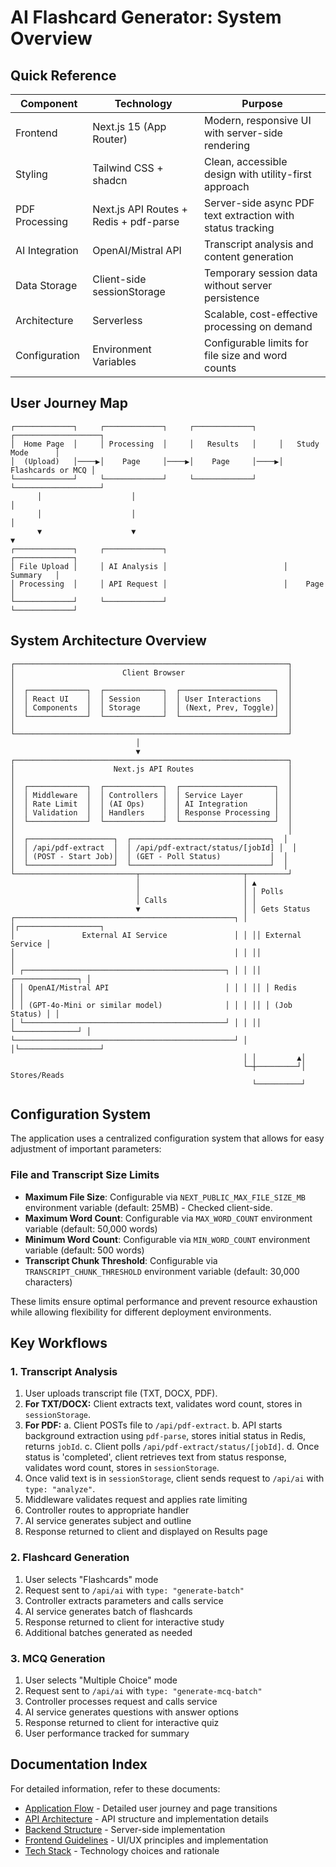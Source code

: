# AI Flashcard Generator: System Overview

## Quick Reference

| Component | Technology | Purpose |
|-----------|------------|---------|
| Frontend | Next.js 15 (App Router) | Modern, responsive UI with server-side rendering |
| Styling | Tailwind CSS + shadcn | Clean, accessible design with utility-first approach |
| PDF Processing | Next.js API Routes + Redis + pdf-parse | Server-side async PDF text extraction with status tracking |
| AI Integration | OpenAI/Mistral API | Transcript analysis and content generation |
| Data Storage | Client-side sessionStorage | Temporary session data without server persistence |
| Architecture | Serverless | Scalable, cost-effective processing on demand |
| Configuration | Environment Variables | Configurable limits for file size and word counts |

## User Journey Map

```
┌─────────────┐     ┌─────────────┐     ┌─────────────┐     ┌───────────────────┐
│  Home Page  │     │ Processing  │     │   Results   │     │   Study Mode      │
│  (Upload)   │────▶│    Page     │────▶│    Page     │────▶│ Flashcards or MCQ │
└─────────────┘     └─────────────┘     └─────────────┘     └───────────────────┘
      │                    │                                          │
      │                    │                                          │
      ▼                    ▼                                          ▼
┌─────────────┐     ┌─────────────┐                          ┌─────────────┐
│ File Upload │     │ AI Analysis │                          │   Summary   │
│ Processing  │     │ API Request │                          │    Page     │
└─────────────┘     └─────────────┘                          └─────────────┘
```

## System Architecture Overview

```
┌─────────────────────────────────────────────────────────────┐
│                        Client Browser                       │
│                                                             │
│  ┌─────────────┐  ┌─────────────┐  ┌─────────────────────┐  │
│  │ React UI    │  │ Session     │  │ User Interactions   │  │
│  │ Components  │  │ Storage     │  │ (Next, Prev, Toggle)│  │
│  └─────────────┘  └─────────────┘  └─────────────────────┘  │
│                                                             │
└─────────────────────────────────────────────────────────────┘
                            │
                            ▼
┌─────────────────────────────────────────────────────────────┐
│                      Next.js API Routes                     │
│                                                             │
│  ┌─────────────┐  ┌─────────────┐  ┌─────────────────────┐  │
│  │ Middleware  │  │ Controllers │  │ Service Layer       │  │
│  │ Rate Limit  │  │ (AI Ops)    │  │ AI Integration      │  │
│  │ Validation  │  │ Handlers    │  │ Response Processing │  │
│  └─────────────┘  └─────────────┘  └─────────────────────┘  │
│                                                             │
│  ┌───────────────────┐  ┌───────────────────────────────┐  │
│  │ /api/pdf-extract  │  │ /api/pdf-extract/status/[jobId] │  │
│  │ (POST - Start Job)│  │ (GET - Poll Status)           │  │
│  └───────────────────┘  └───────────────────────────────┘  │
└───────────────────────────┬───────────────────────┬─────────┘
                            │                       │ ▲
                            │                       │ │ Polls
                            │ Calls                 │ │
                            ▼                       │ │ Gets Status
┌─────────────────────────────────────────────────┐ │ │┌──────────────────┐
│               External AI Service               │ │ ││ External Service │
│                                                 │ │ ││                  │
│ ┌─────────────────────────────────────────────┐ │ │ ││ ┌──────────────┐ │
│ │ OpenAI/Mistral API                          │ │ │ ││ │ Redis        │ │
│ │ (GPT-4o-Mini or similar model)              │ │ │ ││ │ (Job Status) │ │
│ └─────────────────────────────────────────────┘ │ │ ││ └──────────────┘ │
└─────────────────────────────────────────────────┘ │ │└──────────────────┘
                                                    │ │         ▲│
                                                    └─┼─────────┘│ Stores/Reads
                                                      └──────────┘
```

## Configuration System

The application uses a centralized configuration system that allows for easy adjustment of important parameters:

### File and Transcript Size Limits

- **Maximum File Size**: Configurable via `NEXT_PUBLIC_MAX_FILE_SIZE_MB` environment variable (default: 25MB) - Checked client-side.
- **Maximum Word Count**: Configurable via `MAX_WORD_COUNT` environment variable (default: 50,000 words)
- **Minimum Word Count**: Configurable via `MIN_WORD_COUNT` environment variable (default: 500 words)
- **Transcript Chunk Threshold**: Configurable via `TRANSCRIPT_CHUNK_THRESHOLD` environment variable (default: 30,000 characters)

These limits ensure optimal performance and prevent resource exhaustion while allowing flexibility for different deployment environments.

## Key Workflows

### 1. Transcript Analysis

1. User uploads transcript file (TXT, DOCX, PDF).
2. **For TXT/DOCX:** Client extracts text, validates word count, stores in `sessionStorage`.
3. **For PDF:**
    a. Client POSTs file to `/api/pdf-extract`.
    b. API starts background extraction using `pdf-parse`, stores initial status in Redis, returns `jobId`.
    c. Client polls `/api/pdf-extract/status/[jobId]`.
    d. Once status is 'completed', client retrieves text from status response, validates word count, stores in `sessionStorage`.
4. Once valid text is in `sessionStorage`, client sends request to `/api/ai` with `type: "analyze"`.
5. Middleware validates request and applies rate limiting
6. Controller routes to appropriate handler
7. AI service generates subject and outline
8. Response returned to client and displayed on Results page

### 2. Flashcard Generation

1. User selects "Flashcards" mode
2. Request sent to `/api/ai` with `type: "generate-batch"`
3. Controller extracts parameters and calls service
4. AI service generates batch of flashcards
5. Response returned to client for interactive study
6. Additional batches generated as needed

### 3. MCQ Generation

1. User selects "Multiple Choice" mode
2. Request sent to `/api/ai` with `type: "generate-mcq-batch"`
3. Controller processes request and calls service
4. AI service generates questions with answer options
5. Response returned to client for interactive quiz
6. User performance tracked for summary

## Documentation Index

For detailed information, refer to these documents:

- [Application Flow](./app_flow_document.md) - Detailed user journey and page transitions
- [API Architecture](./API_ARCHITECTURE.md) - API structure and implementation details
- [Backend Structure](./backend_structure_document.md) - Server-side implementation
- [Frontend Guidelines](./frontend_guidelines_document.md) - UI/UX principles and implementation
- [Tech Stack](./tech_stack_document.md) - Technology choices and rationale
